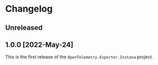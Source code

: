 # Changelog

## Unreleased

## 1.0.0 [2022-May-24]

This is the first release of the `OpenTelemetry.Exporter.Instana`
project.
